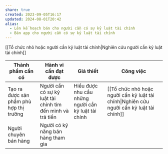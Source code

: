 ```yaml
---
share: true
created: 2023-09-05T16:17
updated: 2024-08-01T20:42
alias:
  - Lên kế hoạch bán cho người cần có sự kỷ luật tài chính
  - Bán app cho người cần có sự kỷ luật tài chính
---
```

[[Tổ chức nhỏ hoặc người cần kỷ luật tài chính\|Nghiên cứu người cần kỷ luật tài chính]]

| Thành phẩm cần có                       | Hành vi cần đạt được                                       | Giả thiết                                           | Công việc                                                                                |
| --------------------------------------- | ---------------------------------------------------------- | --------------------------------------------------- | ---------------------------------------------------------------------------------------- |
| Tạo ra được sản phẩm phù hợp thị trường | Người cần có sự kỷ luật tài chính tìm đến mình và trả tiền | Hiểu được nhu cầu những người cần kỷ luật tài chính | [[Tổ chức nhỏ hoặc người cần kỷ luật tài chính\|Nghiên cứu người cần kỷ luật tài chính]] |
| Người chuyên bán hàng                   | Người có kỹ năng bán hàng tham gia                         |                                                     |                                                                                          |
